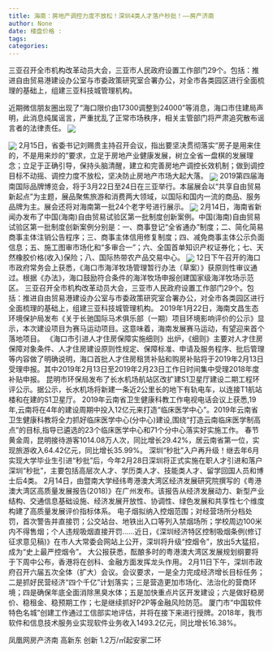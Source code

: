 ```yaml
---
title: 海南：房地产调控力度不放松！深圳4类人才落户秒批！——房产济南
author: None
date: 楼盘价格 : 
tags: 
categories: 
---
```

三亚召开全市机构改革动员大会，三亚市人民政府设置工作部门29个。包括：推进自由贸易港建设办公室与市委政策研究室合署办公，对全市各类园区进行全面梳理的基础上，组建三亚科技城管理机构。
<!-- more -->
近期微信朋友圈出现了“海口限价由17300调整到24000”等消息，海口市住建局声明，此消息纯属谣言，严重扰乱了正常市场秩序，相关主管部门将严肃追究散布谣言者的法律责任。
<img align="center" border="0" src="http://e0.ifengimg.com/02/2019/0216/8479308DFFA027E19342E3AD2A4DA345EEB4C9BE_size129_w1080_h720.jpeg" />
 
<img align="center" border="0" src="http://e0.ifengimg.com/11/2019/0216/15992E683775A150E13A825C2CA1488BA9A1FD2E_size6_w320_h485.png" />
2月15日，省委书记刘赐贵主持召开会议，指出要坚决贯彻落实“房子是用来住的，不是用来炒的”要求，立足于房地产业健康发展，树立全省一盘棋的发展理念；立足于正确引导，保持头脑清醒，建立和完善房地产调控长效机制；做到调控目标不动摇、调控力度不放松，坚决防止房地产市场大起大落。
<img align="center" border="0" src="http://e0.ifengimg.com/11/2019/0216/15992E683775A150E13A825C2CA1488BA9A1FD2E_size6_w320_h485.png" />
2019第四届海南国际品牌博览会，将于3月22日至24日在三亚举行。本届展会以“共享自由贸易新起点”为主题，展品聚焦旅游和消费两大领域，以国际和国内一流的商品、服务品牌为主。展会还将对海南第一批24个老字号进行展示。
<img align="center" border="0" src="http://e0.ifengimg.com/11/2019/0216/15992E683775A150E13A825C2CA1488BA9A1FD2E_size6_w320_h485.png" />
2月14日，海南省新闻办发布了中国(海南)自由贸易试验区第一批制度创新案例。中国(海南)自由贸易试验区第一批制度创新案例分别是：一、商事登记“全省通办”制度；二、简化简易商事主体注销公告程序；三、商事主体信用修复制度；四、减免商事主体公示负面信息；五、施工图审市场化和“多审合一”；六、全国首单知识产权证券化；七、天然橡胶价格(收入)保险；八、国际热带农产品交易中心。
<img align="center" border="0" src="http://e0.ifengimg.com/11/2019/0216/15992E683775A150E13A825C2CA1488BA9A1FD2E_size6_w320_h485.png" />
12日下午召开的海口市政府常务会上获悉，《海口市海洋牧场管理暂行办法（草案）》获原则性审议通过。根据《办法》，海口鼓励符合条件的海洋牧场申报创建国家级海洋牧场示范区。
三亚召开全市机构改革动员大会，三亚市人民政府设置工作部门29个。包括：推进自由贸易港建设办公室与市委政策研究室合署办公，对全市各类园区进行全面梳理的基础上，组建三亚科技城管理机构。
2019年1月22日，海南文昌生态环境保护局发布《关于长驰国际马术俱乐部（一期）项目环境影响评价的公示》显示，本次建设项目为赛马运动项目。这意味着，海南发展赛马运动，有望迎来首个落地项目。
《海口市引进人才住房保障实施细则》出炉，《细则》主要对人才住房保障对象条件、人才住房建设原则性规定、保障标准、申请及服务程序、批后管理等内容做了明确说明，海口首批人才住房租赁补贴和购房补贴将于2019年2月13日受理申报。其中2019年2月13日至2019年2月23日工作日时间集中受理2018年度补贴申报。
昆明市环保局发布了长水机场航站区改扩建S1卫星厅建设二期工程环评公示。据公示，长水机场将新建一条近2公里长的地下有轨电车，以连接T1航站楼和在建的S1卫星厅。
2019年云南省卫生健康科教工作电视电话会议上获悉,19年,云南将在4年的建设周期中投入12亿元来打造“临床医学中心”。2019年云南省卫生健康科教将全力抓好临床医学中心(分中心)建设,围绕“打造云南临床医学制高点”的目标,指导已遴选的23个临床医学中心和71个分中心落实好实施工作。
春节黄金周，昆明接待游客1014.08万人次，同比增长29.42%，居云南省第一位，实现旅游收入64.42亿元，同比增长35.99%。
深圳“秒批”入户再升级！继去年6月实现大学毕业生引进“秒批”后，今年2月28日深圳将正式实施在职人才引进和落户深圳“秒批”，主要包括高层次人才、学历类人才、技能类人才、留学回国人员和博士后4类。
2月14日，由暨南大学经纬粤港澳大湾区经济发展研究院撰写的《粤港澳大湾区高质量发展报告(2018)》在广州发布。该报告从经济发展动力、新型产业结构、交通信息基础设施、经济发展开放性、协调性、绿色发展和共享性七个维度构建了高质量发展评价指标体系。
电子烟拟纳入控烟范围；对经营场所分档处罚，首次警告并直接罚；公交站台、地铁出入口等列入禁烟场所；学校周边100米内不得售烟；个人违规吸烟直接开罚……近日，《深圳经济特区控制吸烟条例(修订征求意见稿)》在市人大常委会网站上公开，深圳将升级“控烟令”，放出5大猛招，成为“史上最严控烟令”。
大公报获悉，酝酿多时的粤港澳大湾区发展规划纲要将于下周中公布，香港将在创科、金融方面发挥龙头作用。
2月11日下午，深圳市政府召开六届五次全体（扩大）会议。会议要求，一是全力完成经济增长目标任务；二是抓好民营经济“四个千亿”计划落实；三是营造更加市场化、法治化的营商环境；四是确保年底全面消除黑臭水体；五是加快重点片区开发建设；六是做好稳房价、稳租金、稳预期工作；七是继续抓好P2P等金融风险防范。
厦门市“中国软件特色名城”创建工作通过工信部实地评估，并将在接下来进行授牌。2018年，我市软件和信息技术服务业实现软件业务收入1493.2亿元，同比增长16.38%。 
                        
                        
                        
                        
                                        
                    
                    
                
                    
                    
                    
                
                    
                
凤凰网房产济南
高新东 创新
1.2万/㎡起安家二环
	                        
	                    
	                        
	                    

